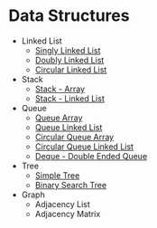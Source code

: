 # Data Structures

- Linked List
  - [Singly Linked List](./linked-list/singly-linked-list/)
  - [Doubly Linked List](./linked-list/doubly-linked-list/)
  - [Circular Linked List](./linked-list/circular-linked-list/)
- Stack
  - [Stack - Array](./stack/stack-array/)
  - [Stack - Linked List](./stack/stack-linked-list/)
- Queue
  - [Queue Array](./queue/queue-array/)
  - [Queue Linked List](./queue/queue-linked-list/)
  - [Circular Queue Array](./queue/circular-queue-array/)
  - [Circular Queue Linked List](./queue/circular-queue-linked-list/)
  - [Deque - Double Ended Queue](./queue/double-ended-queue/)
- Tree
  - [Simple Tree](./tree/simple-tree/)
  - [Binary Search Tree](./tree/binary-search-tree/)
- Graph
  - Adjacency List
  - Adjacency Matrix
